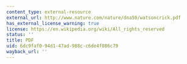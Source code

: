 ```yaml
---
content_type: external-resource
external_url: http://www.nature.com/nature/dna50/watsoncrick.pdf
has_external_license_warning: true
license: https://en.wikipedia.org/wiki/All_rights_reserved
status: ''
title: PDF
uid: 6dc9faf0-94d1-47ad-988c-c6de4f086c79
wayback_url: ''
---
```

